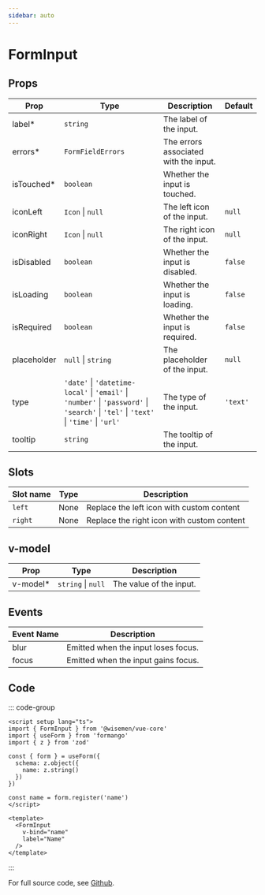 ```yaml
---
sidebar: auto
---
```


# FormInput
<script setup>
import FormInputPlayground from './FormInputPlayground.vue'
</script>

<FormInputPlayground />

## Props

| Prop        | Type                                                                                                                                  | Description                           | Default  |
|-------------|---------------------------------------------------------------------------------------------------------------------------------------|---------------------------------------|----------|
| label*      | `string`                                                                                                                              | The label of the input.               |          |
| errors*     | `FormFieldErrors`                                                                                                                     | The errors associated with the input. |          |
| isTouched*  | `boolean`                                                                                                                             | Whether the input is touched.         |          |
| iconLeft    | `Icon` \| `null`                                                                                                                      | The left icon of the input.           | `null`   |
| iconRight   | `Icon` \| `null`                                                                                                                      | The right icon of the input.          | `null`   |
| isDisabled  | `boolean`                                                                                                                             | Whether the input is disabled.        | `false`  |
| isLoading   | `boolean`                                                                                                                             | Whether the input is loading.         | `false`  |
| isRequired  | `boolean`                                                                                                                             | Whether the input is required.        | `false`  |
| placeholder | `null` \| `string`                                                                                                                    | The placeholder of the input.         | `null`   |
| type        | `'date'` \| `'datetime-local'` \| `'email'` \| `'number'` \| `'password'` \| `'search'` \| `'tel'` \| `'text'` \| `'time'` \| `'url'` | The type of the input.                | `'text'` |
| tooltip     | `string`                                                                                                                              | The tooltip of the input.             |          |


## Slots

| Slot name | Type | Description                                |
|-----------|------|--------------------------------------------|
| `left`    | None | Replace the left icon with custom content  |
| `right`   | None | Replace the right icon with custom content |


## v-model

| Prop     | Type                | Description              |
|----------|---------------------|--------------------------|
| v-model* | `string` \| `null`  | The value of the input.  |


## Events

| Event Name | Description                         |
|------------|-------------------------------------|
| blur       | Emitted when the input loses focus. |
| focus      | Emitted when the input gains focus. |


## Code

::: code-group
```vue [Usage]
<script setup lang="ts">
import { FormInput } from '@wisemen/vue-core'
import { useForm } from 'formango'
import { z } from 'zod'

const { form } = useForm({
  schema: z.object({
    name: z.string()
  })
})

const name = form.register('name')
</script>

<template>
  <FormInput 
    v-bind="name" 
    label="Name"
  />
</template>
```
:::

For full source code, see [Github](https://github.com/wisemen-digital/vue-core/blob/main/packages/components/src/components/input/FormInput.vue).
